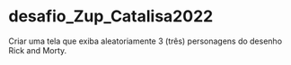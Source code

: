 # desafio_Zup_Catalisa2022
Criar uma tela que exiba aleatoriamente 3 (três) personagens do desenho Rick and Morty.
